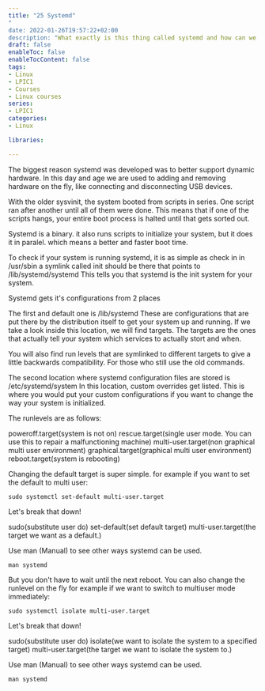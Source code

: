 ```yaml
---
title: "25 Systemd"
"
date: 2022-01-26T19:57:22+02:00
description: "What exactly is this thing called systemd and how can we use it?"
draft: false
enableToc: false
enableTocContent: false
tags:
- Linux
- LPIC1
- Courses
- Linux courses
series:
- LPIC1
categories:
- Linux

libraries:

---
```


The biggest reason systemd was developed was to better support dynamic hardware.
In this day and age we are used to adding and removing hardware on the fly, like connecting and disconnecting USB devices.

With the older sysvinit, the system booted from scripts in series.
One script ran after another until all of them were done.
This means that if one of the scripts hangs, your entire boot process is halted until that gets sorted out.

Systemd is a binary. it also runs scripts to initialize your system, but it does it in paralel. which means a better and faster boot time. 

To check if your system is running systemd, it is as simple as check in in /usr/sbin
a symlink called init should be there that points to /lib/systemd/systemd
This tells you that systemd is the init system for your system.

Systemd gets it's configurations from 2 places

The first and default one is /lib/systemd
These are configurations that are put there by the distribution itself to get your system up and running.
If we take a look inside this location, we will find targets. The targets are the ones that actually tell your system which services to actually stort and when.

You will also find run levels that are symlinked to different targets to give a little backwards compatibility. For those who still use the old commands.

The second location where systemd configuration files are stored is /etc/systemd/system
In this location, custom overrides get listed.
This is where you would put your custom configurations if you want to change the way your system is initialized.

The runlevels are as follows:

poweroff.target(system is not on)
rescue.target(single user mode. You can use this to repair a malfunctioning machine)
multi-user.target(non graphical multi user environment)
graphical.target(graphical multi user environment)
reboot.target(system is rebooting)

Changing the default target is super simple.
for example if you want to set the default to multi user:

```
sudo systemctl set-default multi-user.target
```

Let's break that down!

sudo(substitute user do) set-default(set default target) multi-user.target(the target we want as a default.)

Use man (Manual) to see other ways systemd can be used.

```
man systemd
```

But you don't have to wait until the next reboot.
You can also change the runlevel on the fly
for example if we want to switch to multiuser mode immediately:

```
sudo systemctl isolate multi-user.target
```

Let's break that down!

sudo(substitute user do) isolate(we want to isolate the system to a specified target) multi-user.target(the target we want to isolate the system to.)

Use man (Manual) to see other ways systemd can be used.

```
man systemd
```